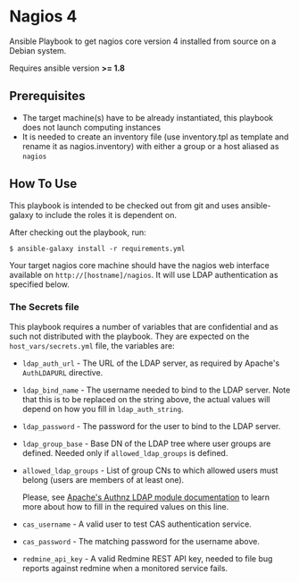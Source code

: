 Nagios 4
========

Ansible Playbook to get nagios core version 4 installed from source on a Debian system.

Requires ansible version **>= 1.8**

Prerequisites
-------------

- The target machine(s) have to be already instantiated, this playbook does not launch computing instances
- It is needed to create an inventory file (use inventory.tpl as template and rename it as nagios.inventory) with either a group or a host aliased as `nagios`

How To Use
----------

This playbook is intended to be checked out from git and uses ansible-galaxy to include the roles it is dependent on.

After checking out the playbook, run:

    $ ansible-galaxy install -r requirements.yml

Your target nagios core machine should have the nagios web interface available on `http://[hostname]/nagios`. It will use LDAP authentication as specified below.

### The Secrets file
This playbook requires a number of variables that are confidential and as such not distributed with the playbook. They are expected on the `host_vars/secrets.yml` file, the variables are:

- `ldap_auth_url` - The URL of the LDAP server, as required by Apache's `AuthLDAPURL` directive.
- `ldap_bind_name` - The username needed to bind to the LDAP server. Note that this is to be replaced on the string above, the actual values will depend on how you fill in `ldap_auth_string`.
- `ldap_password` - The password for the user to bind to the LDAP server.
- `ldap_group_base` - Base DN of the LDAP tree where user groups are defined. Needed only if `allowed_ldap_groups` is defined.
- `allowed_ldap_groups` - List of group CNs to which allowed users must belong (users are members of at least one).

  Please, see [Apache's Authnz LDAP module documentation](http://httpd.apache.org/docs/2.2/mod/mod_authnz_ldap.html#authldapbinddn) to learn more about how to fill in the required values on this line.

- `cas_username` - A valid user to test CAS authentication service.
- `cas_password` - The matching password for the username above.
- `redmine_api_key` - A valid Redmine REST API key, needed to file bug reports against redmine when a monitored service fails.
